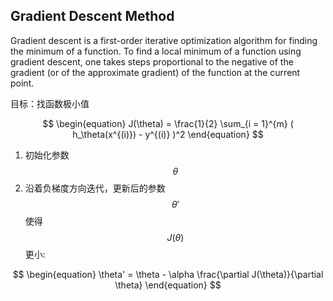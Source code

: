 ## Gradient Descent Method

Gradient descent is a first-order iterative optimization algorithm for finding the minimum of a function. To find a local minimum of a function using gradient descent, one takes steps proportional to the negative of the gradient (or of the approximate gradient) of the function at the current point.

目标：找函数极小值

$$
\begin{equation}
J(\theta) = \frac{1}{2} \sum_{i = 1}^{m} ( h_\theta(x^{(i)}) - y^{(i)}  )^2
\end{equation}
$$

1. 初始化参数$$\theta$$
2. 沿着负梯度方向迭代，更新后的参数$$\theta'$$ 使得$$J(\theta) $$更小:

$$
\begin{equation}
\theta' = \theta - \alpha \frac{\partial J(\theta)}{\partial \theta}
\end{equation}
$$

